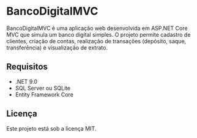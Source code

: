 # BancoDigitalMVC

BancoDigitalMVC é uma aplicação web desenvolvida em ASP.NET Core MVC que simula um banco digital simples. O projeto permite cadastro de clientes, criação de contas, realização de transações (depósito, saque, transferência) e visualização de extrato.

## Requisitos

- .NET 9.0
- SQL Server ou SQLite
- Entity Framework Core

## Licença

Este projeto está sob a licença MIT.
